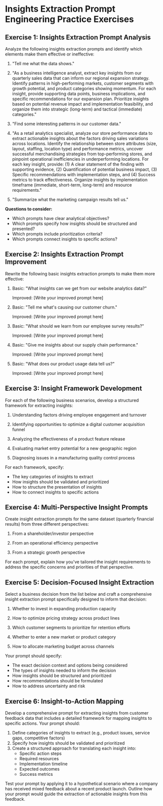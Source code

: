 # Insights Extraction Prompt Engineering Practice Exercises

## Exercise 1: Insights Extraction Prompt Analysis

Analyze the following insights extraction prompts and identify which elements make them effective or ineffective:

1. "Tell me what the data shows."

2. "As a business intelligence analyst, extract key insights from our quarterly sales data that can inform our regional expansion strategy. Identify patterns in high-performing markets, customer segments with growth potential, and product categories showing momentum. For each insight, provide supporting data points, business implications, and specific recommendations for our expansion plan. Prioritize insights based on potential revenue impact and implementation feasibility, and organize them into strategic (long-term) and tactical (immediate) categories."

3. "Find some interesting patterns in our customer data."

4. "As a retail analytics specialist, analyze our store performance data to extract actionable insights about the factors driving sales variations across locations. Identify the relationship between store attributes (size, layout, staffing, location type) and performance metrics, uncover successful merchandising strategies from top-performing stores, and pinpoint operational inefficiencies in underperforming locations. For each key insight, provide: (1) A clear statement of the finding with supporting evidence, (2) Quantification of potential business impact, (3) Specific recommendations with implementation steps, and (4) Success metrics to track effectiveness. Organize insights by implementation timeframe (immediate, short-term, long-term) and resource requirements."

5. "Summarize what the marketing campaign results tell us."

**Questions to consider:**
- Which prompts have clear analytical objectives?
- Which prompts specify how insights should be structured and presented?
- Which prompts include prioritization criteria?
- Which prompts connect insights to specific actions?

## Exercise 2: Insights Extraction Prompt Improvement

Rewrite the following basic insights extraction prompts to make them more effective:

1. Basic: "What insights can we get from our website analytics data?"
   
   Improved: [Write your improved prompt here]

2. Basic: "Tell me what's causing our customer churn."
   
   Improved: [Write your improved prompt here]

3. Basic: "What should we learn from our employee survey results?"
   
   Improved: [Write your improved prompt here]

4. Basic: "Give me insights about our supply chain performance."
   
   Improved: [Write your improved prompt here]

5. Basic: "What does our product usage data tell us?"
   
   Improved: [Write your improved prompt here]

## Exercise 3: Insight Framework Development

For each of the following business scenarios, develop a structured framework for extracting insights:

1. Understanding factors driving employee engagement and turnover

2. Identifying opportunities to optimize a digital customer acquisition funnel

3. Analyzing the effectiveness of a product feature release

4. Evaluating market entry potential for a new geographic region

5. Diagnosing issues in a manufacturing quality control process

For each framework, specify:
- The key categories of insights to extract
- How insights should be validated and prioritized
- How to structure the presentation of insights
- How to connect insights to specific actions

## Exercise 4: Multi-Perspective Insight Prompts

Create insight extraction prompts for the same dataset (quarterly financial results) from three different perspectives:

1. From a shareholder/investor perspective

2. From an operational efficiency perspective

3. From a strategic growth perspective

For each prompt, explain how you've tailored the insight requirements to address the specific concerns and priorities of that perspective.

## Exercise 5: Decision-Focused Insight Extraction

Select a business decision from the list below and craft a comprehensive insight extraction prompt specifically designed to inform that decision:

1. Whether to invest in expanding production capacity

2. How to optimize pricing strategy across product lines

3. Which customer segments to prioritize for retention efforts

4. Whether to enter a new market or product category

5. How to allocate marketing budget across channels

Your prompt should specify:
- The exact decision context and options being considered
- The types of insights needed to inform the decision
- How insights should be structured and prioritized
- How recommendations should be formulated
- How to address uncertainty and risk

## Exercise 6: Insight-to-Action Mapping

Develop a comprehensive prompt for extracting insights from customer feedback data that includes a detailed framework for mapping insights to specific actions. Your prompt should:

1. Define categories of insights to extract (e.g., product issues, service gaps, competitive factors)
2. Specify how insights should be validated and prioritized
3. Create a structured approach for translating each insight into:
   - Specific action steps
   - Required resources
   - Implementation timeline
   - Expected outcomes
   - Success metrics

Test your prompt by applying it to a hypothetical scenario where a company has received mixed feedback about a recent product launch. Outline how your prompt would guide the extraction of actionable insights from this feedback.
